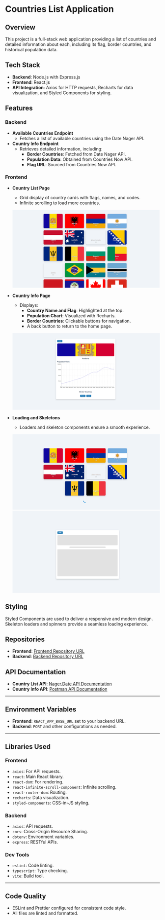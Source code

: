 # Countries List Application

## Overview
This project is a full-stack web application providing a list of countries and detailed information about each, including its flag, border countries, and historical population data.

## Tech Stack
- **Backend**: Node.js with Express.js
- **Frontend**: React.js
- **API Integration**: Axios for HTTP requests, Recharts for data visualization, and Styled Components for styling.

## Features

### Backend
- **Available Countries Endpoint**
  - Fetches a list of available countries using the Date Nager API.
- **Country Info Endpoint**
  - Retrieves detailed information, including:
    - **Border Countries**: Fetched from Date Nager API.
    - **Population Data**: Obtained from Countries Now API.
    - **Flag URL**: Sourced from Countries Now API.

### Frontend
- **Country List Page**
  - Grid display of country cards with flags, names, and codes.
  - Infinite scrolling to load more countries.
  
  ![Country List Page](./src/assets/countriesList.png)

- **Country Info Page**
  - Displays:
    - **Country Name and Flag**: Highlighted at the top.
    - **Population Chart**: Visualized with Recharts.
    - **Border Countries**: Clickable buttons for navigation.
    - A back button to return to the home page.
  
  ![Country Info Page](./src/assets/details.png)

- **Loading and Skeletons**
  - Loaders and skeleton components ensure a smooth experience.
  
  ![Loader List](./src/assets/loaderList.png)
  ![Details Page Skeleton](./src/assets/skeleton.png)

## Styling
Styled Components are used to deliver a responsive and modern design. Skeleton loaders and spinners provide a seamless loading experience.

## Repositories
- **Frontend**: [Frontend Repository URL](#)
- **Backend**: [Backend Repository URL](#)

## API Documentation
- **Country List API**: [Nager.Date API Documentation](https://date.nager.at/swagger/index.html)
- **Country Info API**: [Postman API Documentation](https://documenter.getpostman.com/view/1134062/T1LJjU52)

---

## Environment Variables
- **Frontend**: `REACT_APP_BASE_URL` set to your backend URL.
- **Backend**: `PORT` and other configurations as needed.

---

## Libraries Used

### Frontend
- `axios`: For API requests.
- `react`: Main React library.
- `react-dom`: For rendering.
- `react-infinite-scroll-component`: Infinite scrolling.
- `react-router-dom`: Routing.
- `recharts`: Data visualization.
- `styled-components`: CSS-in-JS styling.

### Backend
- `axios`: API requests.
- `cors`: Cross-Origin Resource Sharing.
- `dotenv`: Environment variables.
- `express`: RESTful APIs.

### Dev Tools
- `eslint`: Code linting.
- `typescript`: Type checking.
- `vite`: Build tool.

---

## Code Quality
- ESLint and Prettier configured for consistent code style.
- All files are linted and formatted.
